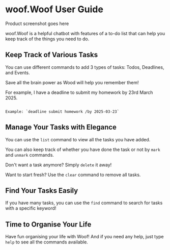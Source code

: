 # woof.Woof User Guide

Product screenshot goes here

woof.Woof is a helpful chatbot with features of a to-do list that can help you keep track of the things you need to do.

## Keep Track of Various Tasks

You can use different commands to add 3 types of tasks: Todos, Deadlines, and Events.

Save all the brain power as Wood will help you remember them!

For example, I have a deadline to submit my homework by 23rd March 2025.

```

Example: `deadline submit homework /by 2025-03-23`

```

## Manage Your Tasks with Elegance

You can use the `list` command to view all the tasks you have added.

You can also keep track of whether you have done the task or not by `mark` and `unmark` commands.

Don't want a task anymore? Simply `delete` it away!

Want to start fresh? Use the `clear` command to remove all tasks.

## Find Your Tasks Easily

If you have many tasks, you can use the `find` command to search for tasks with a specific keyword!

## Time to Organise Your Life

Have fun organising your life with Woof! And if you need any help, just type `help` to see all the commands available.